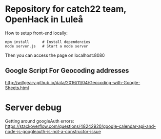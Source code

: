 # Repository for catch22 team, OpenHack in Luleå

How to setup front-end locally:

```
npm install      # Install dependencies
node server.js   # Start a node server
```

Then you can access the page on localhost:8080

## Google Script For Geocoding addresses

http://willgeary.github.io/data/2016/11/04/Geocoding-with-Google-Sheets.html

# Server debug

Getting around googleAuth errors:
https://stackoverflow.com/questions/48242920/google-calendar-api-and-node-js-googleauth-is-not-a-constructor-issue
